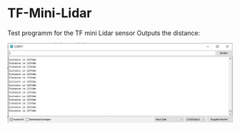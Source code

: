 # TF-Mini-Lidar
Test programm for the TF mini Lidar sensor
Outputs the distance:


<img src="../../img/tfminiDistanceConsole.jpg">
